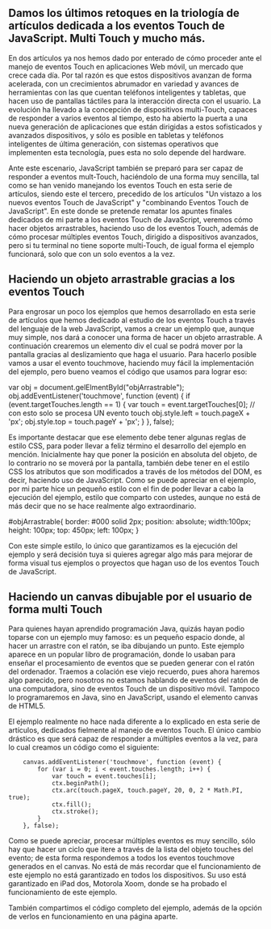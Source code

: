 ## Damos los últimos retoques en la triología de artículos dedicada a los eventos Touch de JavaScript. Multi Touch y mucho más.

En dos artículos ya nos hemos dado por enterado de cómo proceder ante el manejo de eventos Touch en aplicaciones Web móvil, un mercado que crece cada día. Por tal razón es que estos dispositivos avanzan de forma acelerada, con un crecimientos abrumador en variedad y avances de herramientas con las que cuentan teléfonos inteligentes y tabletas, que hacen uso de pantallas táctiles para la interacción directa con el usuario. La evolución ha llevado a la concepción de dispositivos multi-Touch, capaces de responder a varios eventos al tiempo, esto ha abierto la puerta a una nueva generación de aplicaciones que están dirigidas a estos sofisticados y avanzados dispositivos, y sólo es posible en tabletas y teléfonos inteligentes de última generación, con sistemas operativos que implementen esta tecnología, pues esta no solo depende del hardware.

Ante este escenario, JavaScript también se preparó para ser capaz de responder a eventos mult-Touch, haciéndolo de una forma muy sencilla, tal como se han venido manejando los eventos Touch en esta serie de artículos, siendo este el tercero, precedido de los artículos "Un vistazo a los nuevos eventos Touch de JavaScript" y "combinando Eventos Touch de JavaScript". En este donde se pretende rematar los apuntes finales dedicados de mi parte a los eventos Touch de JavaScript, veremos cómo hacer objetos arrastrables, haciendo uso de los eventos Touch, además de cómo procesar múltiples eventos Touch, dirigido a dispositivos avanzados, pero si tu terminal no tiene soporte multi-Touch, de igual forma el ejemplo funcionará, solo que con un solo eventos a la vez.


## Haciendo un objeto arrastrable gracias a los eventos Touch

Para engrosar un poco los ejemplos que hemos desarrollado en esta serie de artículos que hemos dedicado al estudio de los eventos Touch a través del lenguaje de la web JavaScript, vamos a crear un ejemplo que, aunque muy simple, nos dará a conocer una forma de hacer un objeto arrastrable. A continuación crearemos un elemento div el cual se podrá mover por la pantalla gracias al deslizamiento que haga el usuario. Para hacerlo posible vamos a usar el evento touchmove, haciendo muy fácil la implementación del ejemplo, pero bueno veamos el código que usamos para lograr eso:

var obj = document.gelElmentById("objArrastrable");
obj.addEventListener('touchmove', function (event) {
    if (event.targetTouches.length == 1) {
        var touch = event.targetTouches[0];
        // con esto solo se procesa UN evento touch
        obj.style.left = touch.pageX + 'px';
        obj.style.top = touch.pageY + 'px';
    }
}, false);

Es importante destacar que ese elemento debe tener algunas reglas de estilo CSS, para poder llevar a feliz término el desarrollo del ejemplo en mención. Inicialmente hay que poner la posición en absoluta del objeto, de lo contrario no se moverá por la pantalla, también debe tener en el estilo CSS los atributos que son modificados a través de los métodos del DOM, es decir, haciendo uso de JavaScript. Como se puede apreciar en el ejemplo, por mi parte hice un pequeño estilo con el fin de poder llevar a cabo la ejecución del ejemplo, estilo que comparto con ustedes, aunque no está de más decir que no se hace realmente algo extraordinario.

#objArrastrable{
          border: #000 solid 2px;
          position: absolute;
          width:100px;
          height: 100px;
          top: 450px;
          left: 100px;
       }

Con este simple estilo, lo único que garantizamos es la ejecución del ejemplo y será decisión tuya si quieres agregar algo más para mejorar de forma visual tus ejemplos o proyectos que hagan uso de los eventos Touch de JavaScript.


## Haciendo un canvas dibujable por el usuario de forma multi Touch

Para quienes hayan aprendido programación Java, quizás hayan podio toparse con un ejemplo muy famoso: es un pequeño espacio donde, al hacer un arrastre con el ratón, se iba dibujando un punto. Este ejemplo aparece en un popular libro de programación, donde lo usaban para enseñar el procesamiento de eventos que se pueden generar con el ratón del ordenador. Traemos a colación ese viejo recuerdo, pues ahora haremos algo parecido, pero nosotros no estamos hablando de eventos del ratón de una computadora, sino de eventos Touch de un dispositivo móvil. Tampoco lo programaremos en Java, sino en JavaScript, usando el elemento canvas de HTML5.

El ejemplo realmente no hace nada diferente a lo explicado en esta serie de artículos, dedicados fielmente al manejo de eventos Touch. El único cambio drástico es que será capaz de responder a múltiples eventos a la vez, para lo cual creamos un código como el siguiente:

        canvas.addEventListener('touchmove', function (event) {
            for (var i = 0; i < event.touches.length; i++) {
                var touch = event.touches[i];
                ctx.beginPath();
                ctx.arc(touch.pageX, touch.pageY, 20, 0, 2 * Math.PI, true);
                ctx.fill();
                ctx.stroke();
            }
        }, false);

Como se puede apreciar, procesar múltiples eventos es muy sencillo, sólo hay que hacer un ciclo que itere a través de la lista del objeto touches del evento; de esta forma respondemos a todos los eventos touchmove generados en el canvas. No está de más recordar que el funcionamiento de este ejemplo no está garantizado en todos los dispositivos. Su uso está garantizado en iPad dos, Motorola Xoom, donde se ha probado el funcionamiento de este ejemplo.

También compartimos el código completo del ejemplo, además de la opción de verlos en funcionamiento en una página aparte.
